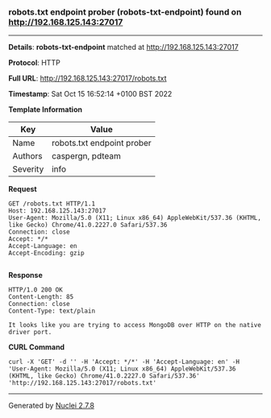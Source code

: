 ### robots.txt endpoint prober (robots-txt-endpoint) found on http://192.168.125.143:27017
---
**Details**: **robots-txt-endpoint**  matched at http://192.168.125.143:27017

**Protocol**: HTTP

**Full URL**: http://192.168.125.143:27017/robots.txt

**Timestamp**: Sat Oct 15 16:52:14 +0100 BST 2022

**Template Information**

| Key | Value |
|---|---|
| Name | robots.txt endpoint prober |
| Authors | caspergn, pdteam |
| Severity | info |

**Request**
```http
GET /robots.txt HTTP/1.1
Host: 192.168.125.143:27017
User-Agent: Mozilla/5.0 (X11; Linux x86_64) AppleWebKit/537.36 (KHTML, like Gecko) Chrome/41.0.2227.0 Safari/537.36
Connection: close
Accept: */*
Accept-Language: en
Accept-Encoding: gzip


```

**Response**
```http
HTTP/1.0 200 OK
Content-Length: 85
Connection: close
Content-Type: text/plain

It looks like you are trying to access MongoDB over HTTP on the native driver port.

```


**CURL Command**
```
curl -X 'GET' -d '' -H 'Accept: */*' -H 'Accept-Language: en' -H 'User-Agent: Mozilla/5.0 (X11; Linux x86_64) AppleWebKit/537.36 (KHTML, like Gecko) Chrome/41.0.2227.0 Safari/537.36' 'http://192.168.125.143:27017/robots.txt'
```
---
Generated by [Nuclei 2.7.8](https://github.com/projectdiscovery/nuclei)